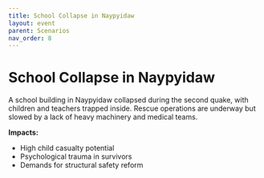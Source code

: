 ```yaml
---
title: School Collapse in Naypyidaw
layout: event
parent: Scenarios
nav_order: 8
---
```


# School Collapse in Naypyidaw

A school building in Naypyidaw collapsed during the second quake, with children and teachers trapped inside. Rescue operations are underway but slowed by a lack of heavy machinery and medical teams.

**Impacts:**
- High child casualty potential
- Psychological trauma in survivors
- Demands for structural safety reform
